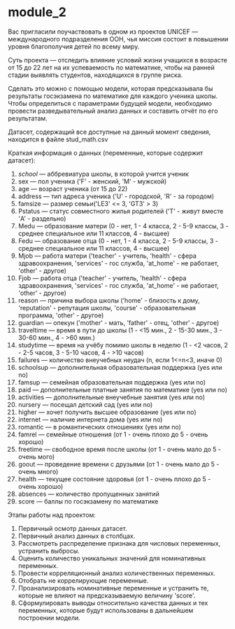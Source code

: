 # module_2
Вас пригласили поучаствовать в одном из проектов UNICEF — международного подразделения ООН, 
чья миссия состоит в повышении уровня благополучия детей по всему миру. 

Суть проекта — отследить влияние условий жизни учащихся в возрасте от 15 до 22 лет на их успеваемость по математике, 
чтобы на ранней стадии выявлять студентов, находящихся в группе риска.

Сделать это можно с помощью модели, которая предсказывала бы результаты госэкзамена по математике для каждого ученика школы. 
Чтобы определиться с параметрами будущей модели, необходимо провести разведывательный анализ данных и составить отчёт по его результатам. 

Датасет, содержащий все доступные на данный момент сведения, находится в файле stud_math.csv

Краткая информация о данных (переменные, которые содержит датасет):

1. *school* — аббревиатура школы, в которой учится ученик 
2. sex — пол ученика ('F' - женский, 'M' - мужской) 
3. age — возраст ученика (от 15 до 22) 
4. address — тип адреса ученика ('U' - городской, 'R' - за городом) 
5. famsize — размер семьи('LE3' <= 3, 'GT3' > 3) 
6. Pstatus — статус совместного жилья родителей ('T' - живут вместе 'A' - раздельно) 
7. Medu — образование матери (0 - нет, 1 - 4 класса, 2 - 5-9 классы, 3 - среднее специальное или 11 классов, 4 - высшее) 
8. Fedu — образование отца (0 - нет, 1 - 4 класса, 2 - 5-9 классы, 3 - среднее специальное или 11 классов, 4 - высшее) 
9. Mjob — работа матери ('teacher' - учитель, 'health' - сфера здравоохранения, 'services' - гос служба, 'at_home' - не работает, 'other' - другое) 
10. Fjob — работа отца ('teacher' - учитель, 'health' - сфера здравоохранения, 'services' - гос служба, 'at_home' - не работает, 'other' - другое) 
11. reason — причина выбора школы ('home' - близость к дому, 'reputation' - репутация школы, 'course' - образовательная программа, 'other' - другое) 
12. guardian — опекун ('mother' - мать, 'father' - отец, 'other' - другое) 
13. traveltime — время в пути до школы (1 - <15 мин., 2 - 15-30 мин., 3 - 30-60 мин., 4 - >60 мин.) 
14. studytime — время на учёбу помимо школы в неделю (1 - <2 часов, 2 - 2-5 часов, 3 - 5-10 часов, 4 - >10 часов) 
15. failures — количество внеучебных неудач (n, если 1<=n<3, иначе 0) 
16. schoolsup — дополнительная образовательная поддержка (yes или no) 
17. famsup — семейная образовательная поддержка (yes или no) 
18. paid — дополнительные платные занятия по математике (yes или no) 
19. activities — дополнительные внеучебные занятия (yes или no) 
20. nursery — посещал детский сад (yes или no) 
21. higher — хочет получить высшее образование (yes или no) 
22. internet — наличие интернета дома (yes или no) 
23. romantic — в романтических отношениях (yes или no) 
24. famrel — семейные отношения (от 1 - очень плохо до 5 - очень хорошо) 
25. freetime — свободное время после школы (от 1 - очень мало до 5 - очень мого) 
26. goout — проведение времени с друзьями (от 1 - очень мало до 5 - очень много) 
27. health — текущее состояние здоровья (от 1 - очень плохо до 5 - очень хорошо) 
28. absences — количество пропущенных занятий 
29. score — баллы по госэкзамену по математике

Этапы работы над проектом:

1. Первичный осмотр данных датасет. 
2. Первичный анализ данных в столбцах. 
3. Рассмотреть распределение признака для числовых переменных, устранить выбросы. 
4. Оценить количество уникальных значений для номинативных переменных. 
5. Провести корреляционный анализ количественных переменных. 
6. Отобрать не коррелирующие переменные. 
7. Проанализировать номинативные переменные и устранить те, которые не влияют на предсказываемую величину 'score'. 
8. Cформулировать выводы относительно качества данных и тех переменных, которые будут использованы в дальнейшем построении модели.
